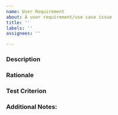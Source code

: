 ```yaml
---
name: User Requirement
about: A user requirement/use case issue
title: ''
labels: ''
assignees: ''

---
```


### Description
<!--One sentence statement of the requirement:

As a  (type of) user, I want some software feature so that something of value can happen.

In order to archive some objective, for a particular (set of) users(s) we will implement some new system feature.

In order to achieve some scientific goal, as a type of user I want some new feature.
-->

### Rationale
<!-- Justification of the requirement -->

### Test Criterion
<!-- A testable measurement of the fulfilled requirement -->

### Additional Notes:
<!-- Attach a requirement type label and priority label and add notes/questions here -->
